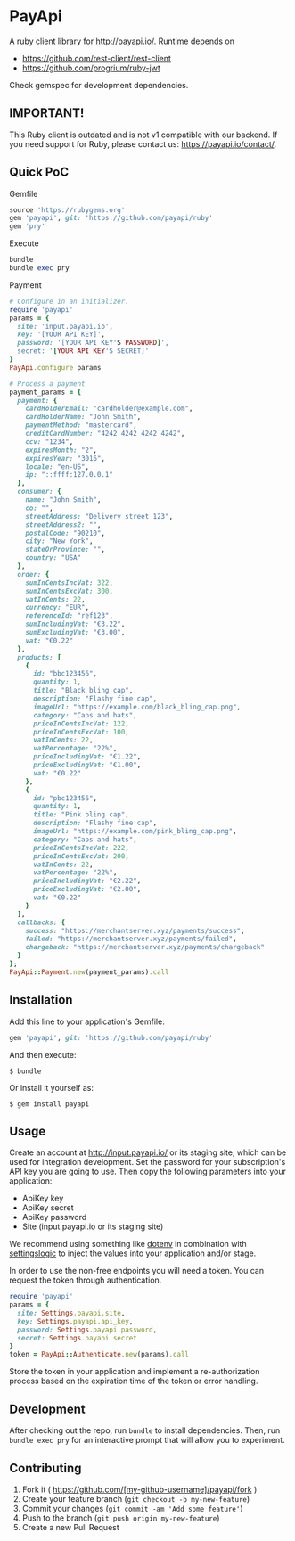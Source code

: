 # PayApi

A ruby client library for http://payapi.io/. Runtime depends on

* https://github.com/rest-client/rest-client
* https://github.com/progrium/ruby-jwt

Check gemspec for development dependencies.

## IMPORTANT!

This Ruby client is outdated and is not v1 compatible with our backend. If you need support for Ruby, please contact us: https://payapi.io/contact/.

## Quick PoC

Gemfile
```ruby
source 'https://rubygems.org'
gem 'payapi', git: 'https://github.com/payapi/ruby'
gem 'pry'
```

Execute
```ruby
bundle
bundle exec pry
```

Payment
```ruby
# Configure in an initializer.
require 'payapi'
params = {
  site: 'input.payapi.io',
  key: '[YOUR API KEY]',
  password: '[YOUR API KEY'S PASSWORD]',
  secret: '[YOUR API KEY'S SECRET]'
}
PayApi.configure params

# Process a payment
payment_params = {
  payment: {
    cardHolderEmail: "cardholder@example.com",
    cardHolderName: "John Smith",
    paymentMethod: "mastercard",
    creditCardNumber: "4242 4242 4242 4242",
    ccv: "1234",
    expiresMonth: "2",
    expiresYear: "3016",
    locale: "en-US",
    ip: "::ffff:127.0.0.1"
  },
  consumer: {
    name: "John Smith",
    co: "",
    streetAddress: "Delivery street 123",
    streetAddress2: "",
    postalCode: "90210",
    city: "New York",
    stateOrProvince: "",
    country: "USA"
  },
  order: {
    sumInCentsIncVat: 322,
    sumInCentsExcVat: 300,
    vatInCents: 22,
    currency: "EUR",
    referenceId: "ref123",
    sumIncludingVat: "€3.22",
    sumExcludingVat: "€3.00",
    vat: "€0.22"
  },
  products: [
    {
      id: "bbc123456",
      quantity: 1,
      title: "Black bling cap",
      description: "Flashy fine cap",
      imageUrl: "https://example.com/black_bling_cap.png",
      category: "Caps and hats",
      priceInCentsIncVat: 122,
      priceInCentsExcVat: 100,
      vatInCents: 22,
      vatPercentage: "22%",
      priceIncludingVat: "€1.22",
      priceExcludingVat: "€1.00",
      vat: "€0.22"
    },
    {
      id: "pbc123456",
      quantity: 1,
      title: "Pink bling cap",
      description: "Flashy fine cap",
      imageUrl: "https://example.com/pink_bling_cap.png",
      category: "Caps and hats",
      priceInCentsIncVat: 222,
      priceInCentsExcVat: 200,
      vatInCents: 22,
      vatPercentage: "22%",
      priceIncludingVat: "€2.22",
      priceExcludingVat: "€2.00",
      vat: "€0.22"
    }
  ],
  callbacks: {
    success: "https://merchantserver.xyz/payments/success",
    failed: "https://merchantserver.xyz/payments/failed",
    chargeback: "https://merchantserver.xyz/payments/chargeback"
  }
};
PayApi::Payment.new(payment_params).call
```

## Installation

Add this line to your application's Gemfile:

```ruby
gem 'payapi', git: 'https://github.com/payapi/ruby'
```

And then execute:

    $ bundle

Or install it yourself as:

    $ gem install payapi

## Usage

Create an account at http://input.payapi.io/ or its staging site, which can be used for integration development. Set the password for your subscription's API key you are going to use. Then copy the following parameters into your application:

* ApiKey key
* ApiKey secret
* ApiKey password
* Site (input.payapi.io or its staging site)

We recommend using something like [dotenv](https://github.com/bkeepers/dotenv/ "dotenv") in combination with [settingslogic](https://github.com/binarylogic/settingslogic/ "settingslogic") to inject the values into your application and/or stage.

In order to use the non-free endpoints you will need a token. You can request the token through authentication.

```ruby
require 'payapi'
params = {
  site: Settings.payapi.site,
  key: Settings.payapi.api_key,
  password: Settings.payapi.password,
  secret: Settings.payapi.secret
}
token = PayApi::Authenticate.new(params).call
```

Store the token in your application and implement a re-authorization process based on the expiration time of the token or error handling.

## Development

After checking out the repo, run `bundle` to install dependencies. Then, run `bundle exec pry` for an interactive prompt that will allow you to experiment.

## Contributing

1. Fork it ( https://github.com/[my-github-username]/payapi/fork )
2. Create your feature branch (`git checkout -b my-new-feature`)
3. Commit your changes (`git commit -am 'Add some feature'`)
4. Push to the branch (`git push origin my-new-feature`)
5. Create a new Pull Request

